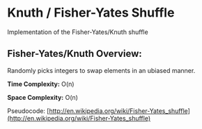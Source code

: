# Knuth / Fisher-Yates Shuffle

Implementation of the Fisher-Yates/Knuth shuffle

## Fisher-Yates/Knuth Overview:

Randomly picks integers to swap elements in an ubiased manner.

**Time Complexity:** O(n)

**Space Complexity:** O(n)

Pseudocode: [http://en.wikipedia.org/wiki/Fisher-Yates_shuffle](http://en.wikipedia.org/wiki/Fisher-Yates_shuffle)
